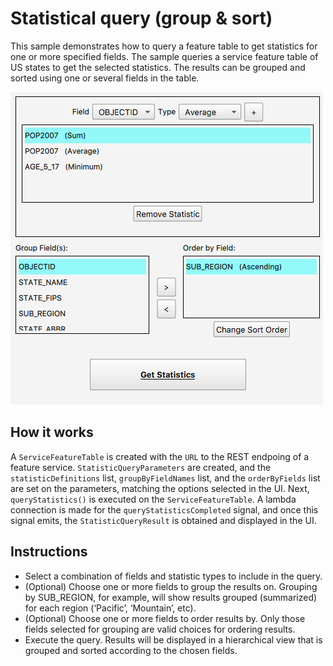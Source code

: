 # Statistical query (group & sort)

This sample demonstrates how to query a feature table to get statistics
for one or more specified fields. The sample queries a service feature
table of US states to get the selected statistics. The results can be
grouped and sorted using one or several fields in the table.

![](screenshot.png)

## How it works

A `ServiceFeatureTable` is created with the `URL` to the REST endpoing
of a feature service. `StatisticQueryParameters` are created, and the
`statisticDefinitions` list, `groupByFieldNames` list, and the
`orderByFields` list are set on the parameters, matching the options
selected in the UI. Next, `queryStatistics()` is executed on the
`ServiceFeatureTable`. A lambda connection is made for the
`queryStatisticsCompleted` signal, and once this signal emits, the
`StatisticQueryResult` is obtained and displayed in the UI.

## Instructions

  - Select a combination of fields and statistic types to include in the
    query.
  - (Optional) Choose one or more fields to group the results on.
    Grouping by SUB\_REGION, for example, will show results grouped
    (summarized) for each region (‘Pacific’, ‘Mountain’, etc).
  - (Optional) Choose one or more fields to order results by. Only those
    fields selected for grouping are valid choices for ordering results.
  - Execute the query. Results will be displayed in a hierarchical view
    that is grouped and sorted according to the chosen fields.
